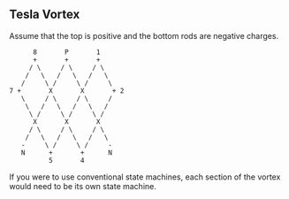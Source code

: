 ## Tesla Vortex
Assume that the top is positive and the bottom rods are negative charges.

~~~
      8       P       1
      +       +       +
     / \     / \     / \
    /   \   /   \   /   \
   /     \ /     \ /     \
7 +       X       X       + 2
   \     / \     / \     /
    \   /   \   /   \   /
     \ /     \ /     \ /
      X       X       X
     / \     / \     / \
    /   \   /   \   /   \
   -     \ /     \ /     -
   N      +       +      N
          5       4
~~~

If you were to use conventional state machines, each section of the vortex would need to be its own state machine.
